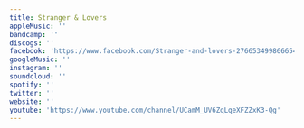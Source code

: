 ```yaml
---
title: Stranger & Lovers
appleMusic: ''
bandcamp: ''
discogs: ''
facebook: 'https://www.facebook.com/Stranger-and-lovers-276653499866654'
googleMusic: ''
instagram: ''
soundcloud: ''
spotify: ''
twitter: ''
website: ''
youtube: 'https://www.youtube.com/channel/UCamM_UV6ZqLqeXFZZxK3-Qg'
---
```

